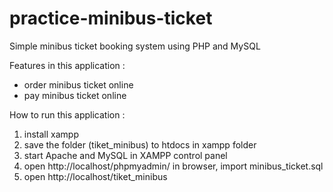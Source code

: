 # practice-minibus-ticket
Simple minibus ticket booking system using PHP and MySQL

Features in this application :
- order minibus ticket online
- pay minibus ticket online

How to run this application :
1. install xampp
2. save the folder (tiket_minibus) to htdocs in xampp folder
3. start Apache and MySQL in XAMPP control panel
4. open http://localhost/phpmyadmin/ in browser, import minibus_ticket.sql
5. open http://localhost/tiket_minibus
